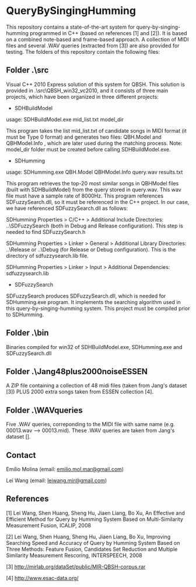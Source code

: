QueryBySingingHumming
=====================

This repository contains a state-of-the-art system for query-by-singing-humming programmed in C++ (based on references [1] and [2]). It is based on a combined note-based and frame-based approach. A collection of MIDI files and several .WAV queries (extracted from [3]) are also provided for testing. The folders of this repository contain the following files:

Folder .\src
------------

Visual C++ 2010 Express solution of this system for QBSH. This solution is provided in .\src\QBSH_win32_vc2010, and it consists of three main projects, which have been organized in three different projects:

* SDHBuildModel


usage: SDHBuildModel.exe mid_list.txt model_dir

This program takes the list mid_list.txt of candidate songs in MIDI format (it must be Type 0 format) and generates two files: QBH.Model and QBHModel.Info , which are later used during the matching process. Note: model_dir folder must be created before calling SDHBuildModel.exe.

* SDHumming

usage: SDHumming.exe QBH.Model QBHModel.Info query.wav results.txt

This program retrieves the top-20 most similar songs in QBHModel files (built with SDHBuildModel) from the query stored in query.wav. This wav file must have a sample rate of 8000Hz. This program references SDFuzzySearch.dll, so it must be referenced in the C++ project. In our case, we have referenced SDFuzzySearch.dll as follows:

SDHumming Properties > C/C++ > Additional Include Directories: ..\SDFuzzySearch (both in Debug and Release configuration). This step is needed to find SDFuzzySearch.h

SDHumming Properties > Linker > General > Additional Library Directories: ..\Release or ..\Debug (for Release or Debug configuration). This is the directory of sdfuzzysearch.lib file.

SDHumming Properties > Linker > Input > Additional Dependencies: sdfuzzysearch.lib

* SDFuzzySearch

SDFuzzySearch produces SDFuzzySearch.dll, which is needed for SDHumming.exe program. It implements the searching algorithm used in this query-by-singing-humming system. This project must be compiled prior to SDHumming.



Folder .\bin
------------

Binaries compiled for win32 of SDHBuildModel.exe, SDHumming.exe and SDFuzzySearch.dll




Folder .\Jang48plus2000noiseESSEN
---------------------------------

A ZIP file containing a collection of 48 midi files (taken from Jang's dataset [3]) PLUS 2000 extra songs taken from ESSEN collection [4].




Folder .\WAVqueries
-------------------

Five .WAV queries, correponding to the MIDI file with same name (e.g. 00013.wav --> 00013.mid). These .WAV queries are taken from Jang's dataset [].



Contact
-------

Emilio Molina (email: emilio.mol.mar@gmail.com)

Lei Wang (email: leiwang.mir@gmail.com)

References
----------

[1] Lei Wang, Shen Huang, Sheng Hu, Jiaen Liang, Bo Xu, An Effective and Efficient Method for Query by Humming System Based on Multi-Similarity Measurement Fusion, ICALIP, 2008
 
[2] Lei Wang, Shen Huang, Sheng Hu, Jiaen Liang, Bo Xu, Improving Searching Speed and Accuracy of Query by Humming System Based on Three Methods: Feature Fusion, Candidates Set Reduction and Multiple Similarity Measurement Rescoring, INTERSPEECH, 2008

[3] http://mirlab.org/dataSet/public/MIR-QBSH-corpus.rar

[4] http://www.esac-data.org/
